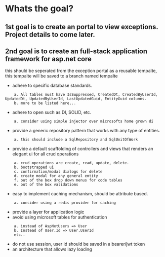 # Whats the goal?

## 1st goal is to create an portal to view exceptions.  Project details to come later.
## 2nd goal is to create an full-stack application framework for asp.net core 
this should be seperated from the exception portal as a reusable tempalte, this tempalte will be saved to a branch named tempalte
	
* adhere to specific database standards.
```
	a. All tables must have IsSuppressed, CreatedDt, CreatedByUserId, UpdatedDt, UpdatedByUserId, LastUpdatedGuid, EntityGuid columns.
	b. more to be listed here...
```
* adhere to open such as DI, SOLID, etc.
```
	a. consider using simple injector over microsofts home grown di 
```
* provide a generic repository pattern that works with any type of entities.
```
	a. this should include a SqlRepository and SqlUnitOfWork 
```
* provide a default scaffolding of controllers and views that renders an elegant ui for all crud operations
```
	a. crud operations are create, read, update, delete. 
	b. bootstrapped ui
	c. confirmation/modal dialogs for delete
	d. create modal for any general entity
	f. out of the box drop down menus for code tables
	e. out of the box validations 
```
* easy to implement caching mechanism, should be attribute based.
```
	a. consider using a redis provider for caching
```
* provide a layer for application logic
* avoid using microsoft tables  for authentication
```
	a. instead of AspNetUsers => User
	b. Instead of User.Id => User.UserId
	etc..
```
* do not use session, user id should be saved in a bearer/jwt token
* an architecture that allows lazy loading
